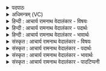 <details><summary>पदपाठः</summary>

युव꣢म्। हि। स्थः। स्व꣢पती। स्वाऽ३रि꣡ति꣢। प꣣तीइ꣡ति꣢। इ꣡न्द्रः꣢꣯। च꣣। सोम। गो꣡प꣢꣯ती। गो। प꣣तीइ꣡ति꣢। ई꣣शा꣢ना। पि꣣प्यतम्। धि꣡यः꣢꣯। १००१।
</details>

<details><summary>अधिमन्त्रम् (VC)</summary>

- पवमानः सोमः
- असितः काश्यपो देवलो वा
- गायत्री
- षड्जः
</details>

<details><summary>हिन्दी : आचार्य रामनाथ वेदालंकार - विषयः</summary>

अगले मन्त्र में सोम नाम से परमेश्वर तथा इन्द्र नाम से आचार्य को कहा जा रहा है।
</details>

<details><summary>हिन्दी : आचार्य रामनाथ वेदालंकार - पदार्थः</summary>

पदार्थान्वयभाषाः -  हे (सोम) जगत्स्रष्टा परमात्मन् ! आप (इन्द्रः च) और अज्ञान को दूर करनेवाले आचार्य (युवं हि) तुम दोनों ही (स्वःपती) ज्ञानप्रकाश के स्वामी और (गोपती) वाणी के अधिपति (स्थः) हो। (ईशाना) ज्ञान और वाणी के स्वामी आप दोनों हमारी (धियः) श्रेष्ठ प्रज्ञाओं और श्रेष्ठ क्रियाओं को (पिप्यतम्) बढ़ाओ ॥३॥
</details>

<details><summary>हिन्दी : आचार्य रामनाथ वेदालंकार - भावार्थः</summary>

भावार्थभाषाः -  परमात्मा की उपासना से और गुरु के सत्कार से श्रेष्ठ सत्यज्ञान को प्राप्त करके मनुष्य अपने जीवन को उन्नत कर सकते हैं ॥३॥ इस खण्ड में परमात्मा, ब्रह्मानन्द-रस, आचार्य एवं प्रसङ्गतः गौओं तथा गोदुग्ध का वर्णन होने से इस खण्ड की पूर्व खण्ड के साथ सङ्गति है ॥ षष्ठ अध्याय में चतुर्थ खण्ड समाप्त ॥
</details>

<details><summary>संस्कृत : आचार्य रामनाथ वेदालंकार - विषयः</summary>

अथ सोमनाम्ना परमेश्वर इन्द्रनाम्ना चाचार्य उच्यते।
</details>

<details><summary>संस्कृत : आचार्य रामनाथ वेदालंकार - पदार्थः</summary>

पदार्थान्वयभाषाः -  हे (सोम) जगत्स्रष्टः परमात्मन् ! त्वम् (इन्द्रः च) अज्ञानविदारकः आचार्यश्च (युवम् हि) युवाम् खलु उभावपि (स्वःपती) ज्ञानप्रकाशस्य स्वामिनौ, (गोपती) वाक्पती च (स्थः) विद्येथे। (ईशाना) ईशानौ ज्ञानस्य वाचश्च स्वामिनौ युवाम् अस्माकम् (धियः) सत्प्रज्ञाः सत्कर्माणि च (पिप्यतम्) वर्धयतम्।[ओप्यायी वृद्धौ,प्यायः पी]॥३॥
</details>

<details><summary>संस्कृत : आचार्य रामनाथ वेदालंकार - भावार्थः</summary>

भावार्थभाषाः -  परमात्मन उपासनेन गुरोश्च सत्कारेण श्रेष्ठं सत्यं ज्ञानं प्राप्य तदनुकूलानि कर्माणि च कृत्वा मनुष्याः स्वजीवनमुन्नेतुं पारयन्ति ॥३॥ अस्मिन् खण्डे परमात्मनो ब्रह्मानन्दरसस्याऽऽचार्यस्य प्रसङ्गतश्च गवां गोदुग्धक्षारणस्य च वर्णनादेतत्खण्डस्य पूर्वखण्डेन संगतिरस्ति ॥
</details>

<details><summary>संस्कृत : आचार्य रामनाथ वेदालंकार - पादटिप्पनी</summary>

टिप्पणी:   १. ऋ० ९।१९।२, ‘स्वर्पती॒’ इति पाठः।
</details>